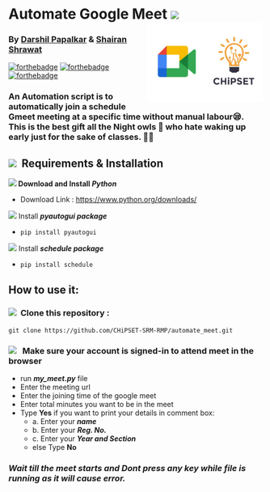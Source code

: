 # Automate Google Meet  <img src="https://media.giphy.com/media/Ww26UTo6jq36WnRl5l/giphy.gif" width="40px">  <img align='right' src="https://github.com/CHiPSET-SRM-RMP/CHiPSET-SRM-RMP/blob/master/Assets/logo.JPG" width="230">
### By <a href="https://github.com/darshil-papalkar">Darshil Papalkar</a> & <a href="https://github.com/shairanshrawat">Shairan Shrawat</a> <br>
[![forthebadge](https://forthebadge.com/images/badges/made-with-python.svg)](https://forthebadge.com)
[![forthebadge](https://forthebadge.com/images/badges/built-with-love.svg)](https://forthebadge.com)
[![forthebadge](https://forthebadge.com/images/badges/not-a-bug-a-feature.svg)](https://forthebadge.com)

### An Automation script is to automatically join a schedule Gmeet meeting at a specific time without manual labour😪. This is the best gift all the Night owls 🦉 who hate waking up early just for the sake of classes. 🥱😴


## <img src="https://www.techwell.com/sites/default/files/stories/images/cropped_teasers/Beth%20Romanik/2018/requirements-software-obsolete.png" width="40px"><tab> &nbsp;Requirements & Installation
<img src="https://tetranoodle.com/wp-content/uploads/2018/07/tick-gif.gif" width="20px"><b> Download and Install *Python*</b><br>
- Download Link : https://www.python.org/downloads/<br>

<img src="https://tetranoodle.com/wp-content/uploads/2018/07/tick-gif.gif" width="20px"> Install <b>*pyautogui package*</b><br>
+ `pip install pyautogui`<br>

<img src="https://tetranoodle.com/wp-content/uploads/2018/07/tick-gif.gif" width="20px"> Install <b>*schedule package*</b><br>
+ `pip install schedule`

## How to use it: 

### <img src="https://freeiconshop.com/wp-content/uploads/edd/download-cloud-flat.png" width="30px"> <tab> &nbsp;Clone this repository :   
```
git clone https://github.com/CHiPSET-SRM-RMP/automate_meet.git
```
### <img src="https://icon-library.com/images/sign-in-with-google-icon/sign-in-with-google-icon-16.jpg" width="30px"> <tab> &nbsp; Make sure your account is signed-in to attend meet in the browser
- run <b>*my_meet.py*</b> file
- Enter the meeting url
- Enter the joining time of the google meet
- Enter total minutes you want to be in the meet
- Type <b>Yes</b> if you want to print your details in comment box:
	 - a. Enter your <b>*name*</b>
	 - b. Enter your <b>*Reg. No.*</b>
	 - c. Enter your <b>*Year and Section*</b>
   - else Type <b>No</b>

 ### *Wait till the meet starts and Dont press any key while file is running as it will cause error.*
